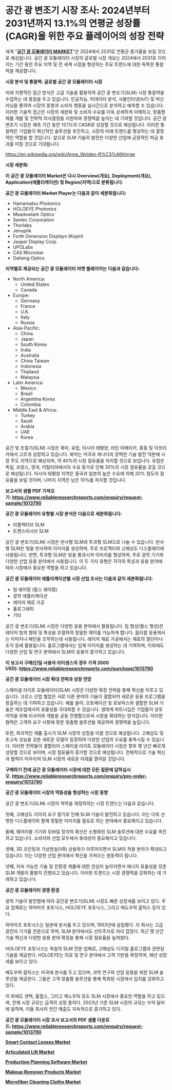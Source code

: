 <p><h1>공간 광 변조기 시장 조사: 2024년부터 2031년까지 13.1%의 연평균 성장률(CAGR)을 위한 주요 플레이어의 성장 전략</h1></p><p>세계 "<strong><a href="https://www.reliableresearchreports.com/spatial-light-modulator-r1013790?utm_campaign=106&utm_medium=8&utm_source=Github&utm_content=ia&utm_term=20112024&utm_id=spatial-light-modulator">공간 광 모듈레이터 MARKET</a></strong>"은 2024에서 2031로 연평균 증가율을 보일 것으로 예상됩니다. 공간 광 모듈레이터 시장의 글로벌 시장 개요는 2024에서 2031로 이어지는 기간 동안 주요 지역 및 전 세계 시장을 형성하는 주요 트렌드에 대한 독특한 통찰력을 제공합니다.</p>
<p><strong>시장 분석 및 통찰력: 글로벌 공간 광 모듈레이터 시장</strong></p>
<p><p>미래 지향적인 접근 방식은 고급 기술을 활용하여 공간 광 변조기(SLM) 시장 통찰력을 수집하는 데 중점을 두고 있습니다. 인공지능, 빅데이터 분석, 사물인터넷(IoT) 및 머신러닝을 통하여 시장의 동향과 소비자 행동을 실시간으로 분석하고 예측할 수 있습니다. 이러한 기술적 접근은 시장의 세분화 및 소비자 수요를 더욱 상세하게 이해하고, 맞춤형 제품 개발 및 전략적 의사결정을 지원하여 경쟁력을 높이는 데 기여할 것입니다. 공간 광 변조기 시장은 예측 기간 동안 13.1%의 CAGR로 성장할 것으로 예상됩니다. 이러한 통찰력은 기업들이 혁신적인 솔루션을 추진하고, 시장의 미래 트렌드를 형성하는 데 결정적인 역할을 할 것입니다. 앞으로 SLM 기술의 발전은 다양한 산업에 긍정적인 파급 효과를 미칠 것으로 기대됩니다.</p></p>
<p><a href="%7CAUTHORITHY_DOMAIN_URL%7C?utm_campaign=106&utm_medium=8&utm_source=Github&utm_content=ia&utm_term=20112024&utm_id=spatial-light-modulator">https://en.wikipedia.org/wiki/Anne_Wolden-R%C3%A6thinge</a></p>
<p><strong>시장 세분화:</strong></p>
<p><strong>이 공간 광 모듈레이터 Market은 다시 Overview(개요), Deployment(개요), Application(애플리케이션) 및 Region(지역)으로 분류됩니다.</strong></p>
<p><strong>공간 광 모듈레이터 Market Player는 다음과 같이 세분화됩니다:</strong></p>
<p><ul><li>Hamamatsu Photonics</li><li>HOLOEYE Photonics</li><li>Meadowlark Optics</li><li>Santec Corporation</li><li>Thorlabs</li><li>Jenoptik</li><li>Forth Dimension Displays (Kopin)</li><li>Jasper Display Corp.</li><li>UPOLabs</li><li>CAS Microstar</li><li>Daheng Optics</li></ul></p>
<p><strong>지역별로 제공되는 공간 광 모듈레이터 마켓 플레이어는 다음과 같습니다:</strong></p>
<p><ul>
    <li>
        North America:
        <ul>
            <li>United States</li>
            <li>Canada</li>
        </ul>
    </li>
    <li>
        Europe:
        <ul>
            <li>Germany</li>
            <li>France</li>
            <li>U.K.</li>
            <li>Italy</li>
            <li>Russia</li>
        </ul>
    </li>
    <li>
        Asia-Pacific:
        <ul>
            <li>China</li>
            <li>Japan</li>
            <li>South Korea</li>
            <li>India</li>
            <li>Australia</li>
            <li>China Taiwan</li>
            <li>Indonesia</li>
            <li>Thailand</li>
            <li>Malaysia</li>
        </ul>
    </li>
    <li>
        Latin America:
        <ul>
            <li>Mexico</li>
            <li>Brazil</li>
            <li>Argentina Korea</li>
            <li>Colombia</li>
        </ul>
    </li>
    <li>
        Middle East & Africa:
        <ul>
            <li>Turkey</li>
            <li>Saudi</li>
            <li>Arabia</li>
            <li>UAE</li>
            <li>Korea</li>
        </ul>
    </li>
    </ul></p>
<p><p>공간 빛 조절기(SLM) 시장은 북미, 유럽, 아시아 태평양, 라틴 아메리카, 중동 및 아프리카에서 고르게 성장하고 있습니다. 북미는 미국과 캐나다의 강력한 기술 발전 덕분에 시장 주도 지역으로 예상되며, 약 40%의 시장 점유율을 차지할 것으로 보입니다. 유럽은 독일, 프랑스, 영국, 이탈리아에서의 수요 증가로 인해 30%의 시장 점유율을 갖출 것으로 예상됩니다. 아시아 태평양 지역은 중국과 일본의 높은 수요에 의해 20% 정도의 점유율을 보일 것이며, 나머지 지역은 남은 10%를 차지할 것입니다.</p></p>
<p><strong>보고서의 샘플 PDF 가져오기:&nbsp;<a href="https://www.reliableresearchreports.com/enquiry/request-sample/1013790?utm_campaign=106&utm_medium=8&utm_source=Github&utm_content=ia&utm_term=20112024&utm_id=spatial-light-modulator">https://www.reliableresearchreports.com/enquiry/request-sample/1013790</a></strong></p>
<p><strong>공간 광 모듈레이터 유형별 시장 분석은 다음으로 세분화됩니다:</strong></p>
<p><ul><li>리플렉티브 SLM</li><li>트랜스미시브 SLM</li></ul></p>
<p><p>공간 광 변조기(SLM) 시장은 반사형 SLM과 투과형 SLM으로 나눌 수 있습니다. 반사형 SLM은 빛을 반사하여 이미지를 생성하며, 주로 프로젝터와 고해상도 디스플레이에 사용됩니다. 반면, 투과형 SLM은 빛을 통과시켜 이미지를 형성하며, 주로 광학 기기와 다양한 산업 응용 분야에서 사용됩니다. 이 두 가지 유형은 각각의 특성과 응용 분야에 따라 시장에서 중요한 역할을 하고 있습니다.</p></p>
<p><strong>공간 광 모듈레이터 애플리케이션별 시장 산업 조사는 다음과 같이 세분화됩니다:</strong></p>
<p><ul><li>빔 쉐이핑 (펄스 쉐이핑)</li><li>광학 애플리케이션</li><li>레이저 재료 가공</li><li>홀로그래피</li><li>기타</li></ul></p>
<p><p>공간 광 변조기(SLM) 시장은 다양한 응용 분야에서 활용됩니다. 빔 형성(펄스 형성)은 레이저 빔의 형태 및 특성을 조절하여 정밀한 제어를 가능하게 합니다. 옵티컬 응용에서는 이미지나 패턴을 조작하는데 사용됩니다. 레이저 재료 가공에서는 재료의 절단이나 조각 등에 활용됩니다. 홀로그램에서는 입체 이미지를 생성하는 데 기여하며, 이외에도 다양한 산업 및 연구 분야에서 SLM의 응용이 증가하고 있습니다.</p></p>
<p><strong>이 보고서 구매(단일 사용자 라이센스의 경우 가격 3500 USD):&nbsp;<a href="https://www.reliableresearchreports.com/purchase/1013790?utm_campaign=106&utm_medium=8&utm_source=Github&utm_content=ia&utm_term=20112024&utm_id=spatial-light-modulator">https://www.reliableresearchreports.com/purchase/1013790</a></strong></p>
<p><strong>공간 광 모듈레이터 시장 확대 전략과 성장 전망</strong></p>
<p><p>스페이셜 라이트 모듈레이터(SLM) 시장은 다양한 확장 전략을 통해 혁신을 이루고 있습니다. 크로스 산업 협업은 서로 다른 분야의 기술이 결합되어 새로운 응용 프로그램을 창출하는 데 기여하고 있습니다. 예를 들어, 오토메이션 및 로보틱스와 결합한 SLM 기술은 제조업에서의 효율성을 극대화할 수 있습니다. 생태계 파트너십은 기업들이 상호 이익을 위해 리서치와 개발을 공동 진행함으로써 시장을 확대하는 방식입니다. 이러한 협력은 고객의 요구 사항에 맞춘 맞춤형 솔루션을 제공하여 경쟁력을 높입니다.</p><p>또한, 파괴적인 제품 출시가 SLM 시장의 성장을 이끌 것으로 예상됩니다. 고해상도 및 초고속 성능을 갖춘 새로운 모델이 등장하여 다양한 산업의 수요를 충족시킬 수 있습니다. 이러한 전략들이 결합되어 스페이셜 라이트 모듈레이터 시장은 향후 몇 년간 빠르게 성장할 것으로 보이며, 시장 점유율이 증가할 것으로 예상됩니다. 전체적으로 기술 혁신과 협력이 어우러져 SLM 시장의 새로운 미래를 열어갈 것입니다.</p></p>
<p><strong>구매하기 전에 공간 광 모듈레이터 시장에 대한 모든 질문에 답하십시오.&nbsp;<a href="https://www.reliableresearchreports.com/enquiry/pre-order-enquiry/1013790?utm_campaign=106&utm_medium=8&utm_source=Github&utm_content=ia&utm_term=20112024&utm_id=spatial-light-modulator">https://www.reliableresearchreports.com/enquiry/pre-order-enquiry/1013790</a></strong><strong></strong></p>
<p><strong>공간 광 모듈레이터 시장의 역동성을 형성하는 시장 동향</strong></p>
<p><p>공간 광 변조기(SLM) 시장의 역학을 재정의하는 시장 트렌드는 다음과 같습니다.</p><p>첫째, 고해상도 이미지 요구 증가로 인해 SLM 기술이 발전하고 있습니다. 이는 더욱 선명한 디스플레이와 함께 정밀한 이미지를 필요로 하는 분야에서 중요해지고 있습니다.</p><p>둘째, 웨어러블 기기와 모바일 장치의 확산은 소형화된 SLM 솔루션에 대한 수요를 촉진하고 있습니다. 소비자와 산업 모두에서 휴대성이 중요해지고 있습니다.</p><p>셋째, 3D 프린팅과 가상현실(VR) 상용화가 이루어지면서 SLM의 적용 분야가 확대되고 있습니다. 이는 다양한 산업 분야에서 혁신을 가져오는 원동력이 됩니다.</p><p>넷째, 지속 가능한 기술 및 친환경 제품에 대한 관심이 높아지면서 에너지 효율성을 갖춘 SLM 개발이 활발히 진행되고 있습니다. 이러한 트렌드는 시장 경쟁력을 강화하는 데 기여하고 있습니다.</p></p>
<p><strong>공간 광 모듈레이터 경쟁 환경</strong></p>
<p><p>광학 기술이 발전함에 따라 공간광 변조기(SLM) 시장도 빠른 성장세를 보이고 있다. 주요 업체로는 하마마츠 포토닉스, HOLOEYE 포토닉스, 그리고 메도우락 옵틱스 등이 있다. </p><p>하마마츠 포토닉스는 일본에 본사를 두고 있으며, 1953년에 설립됐다. 이 회사는 고급 광전자 기기를 전문으로 하며, SLM 분야에서도 선두주자로 자리 잡았다. 최근 몇 년간 기술 혁신과 다양한 응용 분야 확장을 통해 시장 점유율을 높여왔다.</p><p>HOLOEYE 포토닉스는 독일의 SLM 전문 업체로, 고해상도 디지털 홀로그램과 관련된 기술을 제공한다. HOLOEYE는 의료 및 연구 분야에서 고객 기반을 확장하며, 매년 성장세를 보이고 있다.</p><p>메도우락 옵틱스는 미국에 본사를 두고 있으며, 과학 연구와 산업 응용을 위한 SLM 솔루션을 제공한다. 그들은 고객 맞춤형 솔루션을 통해 특화된 시장에서 입지를 강화하고 있다.</p><p>이 외에도 샌텍, 톨랩스, 그리고 제노프틱 등도 SLM 시장에서 중요한 역할을 하고 있으며, 전체 시장 규모는 급격히 성장 중이다. 2023년 기준 SLM 시장의 규모는 수억 달러에 달하며, 이들 회사의 연간 매출도 지속적으로 증가하고 있다.</p></p>
<p><strong>공간 광 모듈레이터 시장 조사 보고서의 PDF 샘플 다운로드:&nbsp;<a href="https://www.reliableresearchreports.com/enquiry/request-sample/1013790?utm_campaign=106&utm_medium=8&utm_source=Github&utm_content=ia&utm_term=20112024&utm_id=spatial-light-modulator">https://www.reliableresearchreports.com/enquiry/request-sample/1013790</a></strong></p>
<p><strong><p><a href="https://github.com/nathandecarvalho/Market-Research-Report-List-5/blob/main/smart-contact-lenses-market.md?utm_campaign=106&utm_medium=8&utm_source=Github&utm_content=ia&utm_term=20112024&utm_id=spatial-light-modulator">Smart Contact Lenses Market</a></p><p><a href="https://www.linkedin.com/pulse/strategic-forecast-articulated-lift-market-growth-trends-sjwwe?utm_campaign=106&utm_medium=8&utm_source=Github&utm_content=ia&utm_term=20112024&utm_id=spatial-light-modulator">Articulated Lift Market</a></p><p><a href="https://issuu.com/reportprime-2/docs/production-planning-software-market_65d5fa58625094?utm_campaign=106&utm_medium=8&utm_source=Github&utm_content=ia&utm_term=20112024&utm_id=spatial-light-modulator">Production Planning Software Market</a></p><p><a href="https://issuu.com/reportprime-2/docs/makeup-remover-products-market-size_46e8468785663d?utm_campaign=106&utm_medium=8&utm_source=Github&utm_content=ia&utm_term=20112024&utm_id=spatial-light-modulator">Makeup Remover Products Market</a></p><p><a href="https://github.com/julyju69/Market-Research-Report-List-5/blob/main/microfiber-cleaning-cloths-market.md?utm_campaign=106&utm_medium=8&utm_source=Github&utm_content=ia&utm_term=20112024&utm_id=spatial-light-modulator">Microfiber Cleaning Cloths Market</a></p></strong></p>